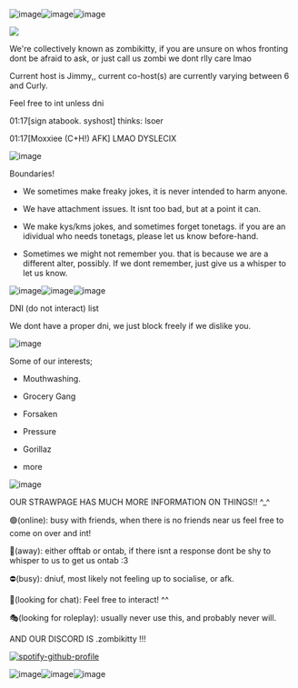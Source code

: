 ![image](https://github.com/user-attachments/assets/18b2b03c-f1b0-481f-ad8b-fd298ecd986b)![image](https://github.com/user-attachments/assets/18b2b03c-f1b0-481f-ad8b-fd298ecd986b)![image](https://github.com/user-attachments/assets/18b2b03c-f1b0-481f-ad8b-fd298ecd986b)


![](https://komarev.com/ghpvc/?username=zombikitty&color=ff69b4&label=♡)

We're collectively known as zombikitty, if you are unsure on whos fronting dont be afraid to ask, or just call us zombi we dont rlly care lmao

Current host is Jimmy,, current co-host(s) are currently varying between 6 and Curly.

Feel free to int unless dni

01:17[sign atabook. syshost] thinks: lsoer


01:17[Moxxiee (C+H!) AFK] LMAO DYSLECIX


![image](https://github.com/user-attachments/assets/7572b4e8-5b30-4489-bf6a-7240d477ebb7)


Boundaries!

- We sometimes make freaky jokes, it is never intended to harm anyone.

- We have attachment issues. It isnt too bad, but at a point it can.

- We make kys/kms jokes, and sometimes forget tonetags. if you are an idividual who needs tonetags, please let us know before-hand.

- Sometimes we might not remember you. that is because we are a different alter, possibly. If we dont remember, just give us a whisper to let us know.

![image](https://github.com/user-attachments/assets/f569da84-bec9-4fb6-804e-0297236a1e3c)![image](https://github.com/user-attachments/assets/f569da84-bec9-4fb6-804e-0297236a1e3c)![image](https://github.com/user-attachments/assets/f569da84-bec9-4fb6-804e-0297236a1e3c)

DNI (do not interact) list

We dont have a proper dni, we just block freely if we dislike you.

![image](https://github.com/user-attachments/assets/c63a8402-b55c-451d-a509-f58be5e82fd0)


Some of our interests;

- Mouthwashing.

- Grocery Gang

- Forsaken

- Pressure

- Gorillaz

+ more

![image](https://github.com/user-attachments/assets/641086f7-fd4c-418d-8082-7816f856fa14)


OUR STRAWPAGE HAS MUCH MORE INFORMATION ON THINGS!! ^_^

🟢(online): busy with friends, when there is no friends near us feel free to come on over and int!

🌙(away): either offtab or ontab, if there isnt a response dont be shy to whisper to us to get us ontab :3 

⛔(busy): dniuf, most likely not feeling up to socialise, or afk.

💬(looking for chat): Feel free to interact! ^^

🎭(looking for roleplay): usually never use this, and probably never will.

AND OUR DISCORD IS .zombikitty !!!




[![spotify-github-profile](https://spotify-github-profile.kittinanx.com/api/view?uid=31v74xrdgiha5cc6je6xdu6rzkxm&cover_image=true&theme=novatorem&show_offline=true&background_color=121212&interchange=true&bar_color=823a3a&bar_color_cover=false)](https://github.com/kittinan/spotify-github-profile)

![image](https://github.com/user-attachments/assets/678e25e6-c6b9-46f6-8ebf-bdedf1e2472c)![image](https://github.com/user-attachments/assets/678e25e6-c6b9-46f6-8ebf-bdedf1e2472c)![image](https://github.com/user-attachments/assets/678e25e6-c6b9-46f6-8ebf-bdedf1e2472c)

<!--
**zombikitty/zombikitty** is a ✨ _special_ ✨ repository because its `README.md` (this file) appears on your GitHub profile.

Here are some ideas to get you started:


-->
